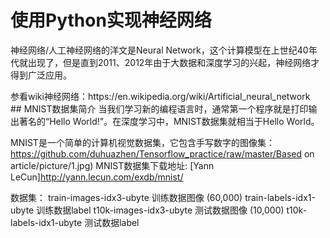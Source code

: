 # 使用Python实现神经网络
<p> 神经网络/人工神经网络的洋文是Neural Network，这个计算模型在上世纪40年代就出现了，但是直到2011、2012年由于大数据和深度学习的兴起，神经网络才得到广泛应用。</p>
参看wiki神经网络：https://en.wikipedia.org/wiki/Artificial_neural_network<br>
## MNIST数据集简介
当我们学习新的编程语言时，通常第一个程序就是打印输出著名的“Hello World!”。在深度学习中，MNIST数据集就相当于Hello World。

MNIST是一个简单的计算机视觉数据集，它包含手写数字的图像集：<br>
 https://github.com/duhuazhen/Tensorflow_practice/raw/master/Based on article/picture/1.jpg)
  MNIST数据集下载地址: [Yann LeCun]http://yann.lecun.com/exdb/mnist/
 <p> 数据集：
train-images-idx3-ubyte  训练数据图像  (60,000)
train-labels-idx1-ubyte    训练数据label
t10k-images-idx3-ubyte   测试数据图像  (10,000)
t10k-labels-idx1-ubyte     测试数据label</p>
